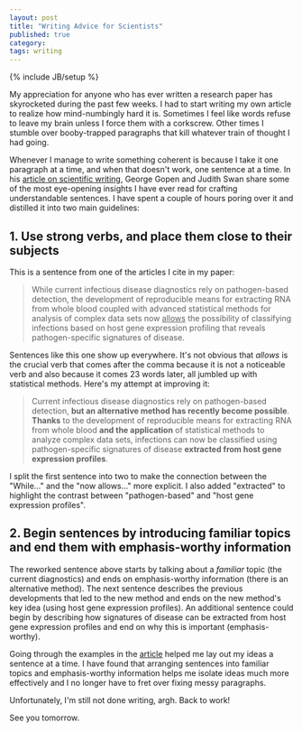 ```yaml
---
layout: post
title: "Writing Advice for Scientists"
published: true
category:
tags: writing
---
```

{% include JB/setup %}

My appreciation for anyone who has ever written a research paper has skyrocketed during the past few weeks. I had to start writing my own article to realize how mind-numbingly hard it is. Sometimes I feel like words refuse to leave my brain unless I force them with a corkscrew. Other times I stumble over booby-trapped paragraphs that kill whatever train of thought I had going.

Whenever I manage to write something coherent is because I take it one paragraph at a time, and when that doesn't work, one sentence at a time. In his [article on scientific writing](http://www.americanscientist.org/issues/id.877,y.0,no.,content.true,page.1,css.print/issue.aspx), George Gopen and Judith Swan share some of the most eye-opening insights I have ever read for crafting understandable sentences. I have spent a couple of hours poring over it and distilled it into two main guidelines:

## 1. Use strong verbs, and place them close to their subjects

This is a sentence from one of the articles I cite in my paper:

> While current infectious disease diagnostics rely on pathogen-based detection, the development of reproducible means for extracting RNA from whole blood coupled with advanced statistical methods for analysis of complex data sets now <u>allows</u> the possibility of classifying infections based on host gene expression profiling that reveals pathogen-specific signatures of disease.

Sentences like this one show up everywhere. It's not obvious that *allows* is the crucial verb that comes after the comma because it is not a noticeable verb and also because it comes 23 words later, all jumbled up with statistical methods. Here's my attempt at improving it:

> Current infectious disease diagnostics rely on pathogen-based detection, **but an alternative method has recently become possible**. **Thanks** to the development of reproducible means for extracting RNA from whole blood **and the application** of statistical methods to analyze complex data sets, infections can now be classified using pathogen-specific signatures of disease **extracted from host gene expression profiles**.

I split the first sentence into two to make the connection between the "While..." and the "now allows..." more explicit. I also added "extracted" to highlight the contrast between "pathogen-based" and "host gene expression profiles".

## 2. Begin sentences by introducing familiar topics and end them with emphasis-worthy information

The reworked sentence above starts by talking about a *familiar* topic (the current diagnostics) and ends on emphasis-worthy information (there is an alternative method). The next sentence describes the previous developments that led to the new method and ends on the new method's key idea (using host gene expression profiles). An additional sentence could begin by describing how signatures of disease can be extracted from host gene expression profiles and end on why this is important (emphasis-worthy).

Going through the examples in the [article](http://www.americanscientist.org/issues/id.877,y.0,no.,content.true,page.1,css.print/issue.aspx) helped me lay out my ideas a sentence at a time. I have found that arranging sentences into familiar topics and emphasis-worthy information helps me isolate ideas much more effectively and I no longer have to fret over fixing messy paragraphs.

Unfortunately, I'm still not done writing, argh. Back to work!

See you tomorrow.